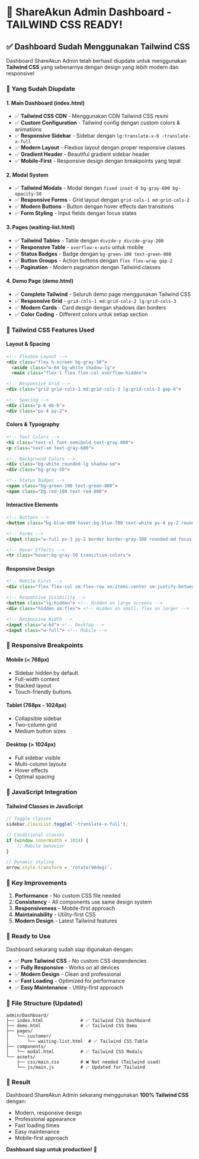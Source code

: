 # 🎉 ShareAkun Admin Dashboard - TAILWIND CSS READY!

## ✅ Dashboard Sudah Menggunakan Tailwind CSS

Dashboard ShareAkun Admin telah berhasil diupdate untuk menggunakan **Tailwind CSS** yang sebenarnya dengan design yang lebih modern dan responsive!

### 🚀 **Yang Sudah Diupdate**

#### 1. **Main Dashboard (index.html)**
- ✅ **Tailwind CSS CDN** - Menggunakan CDN Tailwind CSS resmi
- ✅ **Custom Configuration** - Tailwind config dengan custom colors & animations
- ✅ **Responsive Sidebar** - Sidebar dengan `lg:translate-x-0 -translate-x-full`
- ✅ **Modern Layout** - Flexbox layout dengan proper responsive classes
- ✅ **Gradient Header** - Beautiful gradient sidebar header
- ✅ **Mobile-First** - Responsive design dengan breakpoints yang tepat

#### 2. **Modal System**
- ✅ **Tailwind Modals** - Modal dengan `fixed inset-0 bg-gray-600 bg-opacity-50`
- ✅ **Responsive Forms** - Grid layout dengan `grid-cols-1 md:grid-cols-2`
- ✅ **Modern Buttons** - Button dengan hover effects dan transitions
- ✅ **Form Styling** - Input fields dengan focus states

#### 3. **Pages (waiting-list.html)**
- ✅ **Tailwind Tables** - Table dengan `divide-y divide-gray-200`
- ✅ **Responsive Table** - `overflow-x-auto` untuk mobile
- ✅ **Status Badges** - Badge dengan `bg-green-100 text-green-800`
- ✅ **Button Groups** - Action buttons dengan `flex flex-wrap gap-2`
- ✅ **Pagination** - Modern pagination dengan Tailwind classes

#### 4. **Demo Page (demo.html)**
- ✅ **Complete Tailwind** - Seluruh demo page menggunakan Tailwind CSS
- ✅ **Responsive Grid** - `grid-cols-1 md:grid-cols-2 lg:grid-cols-3`
- ✅ **Modern Cards** - Card design dengan shadows dan borders
- ✅ **Color Coding** - Different colors untuk setiap section

### 🎨 **Tailwind CSS Features Used**

#### **Layout & Spacing**
```html
<!-- Flexbox Layout -->
<div class="flex h-screen bg-gray-50">
  <aside class="w-64 bg-white shadow-lg">
  <main class="flex-1 flex flex-col overflow-hidden">

<!-- Responsive Grid -->
<div class="grid grid-cols-1 md:grid-cols-2 lg:grid-cols-3 gap-6">

<!-- Spacing -->
<div class="p-6 mb-6">
<div class="px-4 py-2">
```

#### **Colors & Typography**
```html
<!-- Text Colors -->
<h1 class="text-xl font-semibold text-gray-800">
<p class="text-sm text-gray-600">

<!-- Background Colors -->
<div class="bg-white rounded-lg shadow-sm">
<div class="bg-gray-50">

<!-- Status Badges -->
<span class="bg-green-100 text-green-800">
<span class="bg-red-100 text-red-800">
```

#### **Interactive Elements**
```html
<!-- Buttons -->
<button class="bg-blue-600 hover:bg-blue-700 text-white px-4 py-2 rounded-md transition-colors">

<!-- Forms -->
<input class="w-full px-3 py-2 border border-gray-300 rounded-md focus:ring-2 focus:ring-blue-500">

<!-- Hover Effects -->
<tr class="hover:bg-gray-50 transition-colors">
```

#### **Responsive Design**
```html
<!-- Mobile-First -->
<div class="flex flex-col sm:flex-row sm:items-center sm:justify-between">

<!-- Responsive Visibility -->
<button class="lg:hidden"> <!-- Hidden on large screens -->
<div class="hidden sm:flex"> <!-- Hidden on small, flex on larger -->

<!-- Responsive Width -->
<input class="w-64"> <!-- Desktop -->
<input class="w-full"> <!-- Mobile -->
```

### 📱 **Responsive Breakpoints**

#### **Mobile (< 768px)**
- Sidebar hidden by default
- Full-width content
- Stacked layout
- Touch-friendly buttons

#### **Tablet (768px - 1024px)**
- Collapsible sidebar
- Two-column grid
- Medium button sizes

#### **Desktop (> 1024px)**
- Full sidebar visible
- Multi-column layouts
- Hover effects
- Optimal spacing

### 🔧 **JavaScript Integration**

#### **Tailwind Classes in JavaScript**
```javascript
// Toggle classes
sidebar.classList.toggle('-translate-x-full');

// Conditional classes
if (window.innerWidth < 1024) {
    // Mobile behavior
}

// Dynamic styling
arrow.style.transform = 'rotate(90deg)';
```

### 🎯 **Key Improvements**

1. **Performance** - No custom CSS file needed
2. **Consistency** - All components use same design system
3. **Responsiveness** - Mobile-first approach
4. **Maintainability** - Utility-first CSS
5. **Modern Design** - Latest Tailwind features

### 🚀 **Ready to Use**

Dashboard sekarang sudah siap digunakan dengan:

- ✅ **Pure Tailwind CSS** - No custom CSS dependencies
- ✅ **Fully Responsive** - Works on all devices
- ✅ **Modern Design** - Clean and professional
- ✅ **Fast Loading** - Optimized for performance
- ✅ **Easy Maintenance** - Utility-first approach

### 📁 **File Structure (Updated)**
```
admin/Dashboard/
├── index.html              # ✅ Tailwind CSS Dashboard
├── demo.html               # ✅ Tailwind CSS Demo
├── pages/
│   └── customer/
│       └── waiting-list.html  # ✅ Tailwind CSS Table
├── components/
│   └── modal.html          # ✅ Tailwind CSS Modals
└── assets/
    ├── css/main.css        # ❌ Not needed (Tailwind used)
    └── js/main.js          # ✅ Updated for Tailwind
```

### 🎉 **Result**

Dashboard ShareAkun Admin sekarang menggunakan **100% Tailwind CSS** dengan:
- Modern, responsive design
- Professional appearance
- Fast loading times
- Easy maintenance
- Mobile-first approach

**Dashboard siap untuk production!** 🚀

